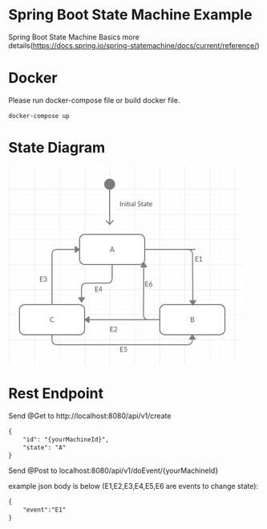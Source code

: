 # Spring Boot State Machine Example
Spring Boot State Machine Basics more details(https://docs.spring.io/spring-statemachine/docs/current/reference/)

# Docker

Please run docker-compose file or build docker file.

```
docker-compose up
```

# State Diagram

![Conductor](diagram.PNG)

# Rest Endpoint

Send @Get to http://localhost:8080/api/v1/create

```
{
    "id": "{yourMachineId}",
    "state": "A"
}
```

Send @Post to localhost:8080/api/v1/doEvent/{yourMachineId}

example json body is below (E1,E2,E3,E4,E5,E6 are events to change state): 

```
{
	"event":"E1"
}
```